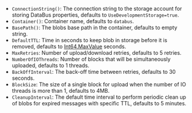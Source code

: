  * `ConnectionString()`: The connection string to the storage account for storing DataBus properties, defaults to `UseDevelopmentStorage=true`.
 * `Container()`: Container name, defaults to `databus`.
 * `BasePath()`: The blobs base path in the container, defaults to empty string.
 * `DefaultTTL`: Time in seconds to keep blob in storage before it is removed, defaults to [Int64.MaxValue](https://msdn.microsoft.com/en-us/library/system.int64.maxvalue.aspx) seconds.
 * `MaxRetries`: Number of upload/download retries, defaults to 5 retries.
 * `NumberOfIOThreads`: Number of blocks that will be simultaneously uploaded, defaults to 1 threads.
 * `BackOffInterval`: The back-off time between retries, defaults to 30 seconds.
 * `BlockSize`: The size of a single block for upload when the number of IO threads is more than 1, defaults to 4MB.
 * `CleanupInterval`: The default time interval to perform periodic clean up of blobs for expired messages with specific TTL, defaults to 5 minutes.
